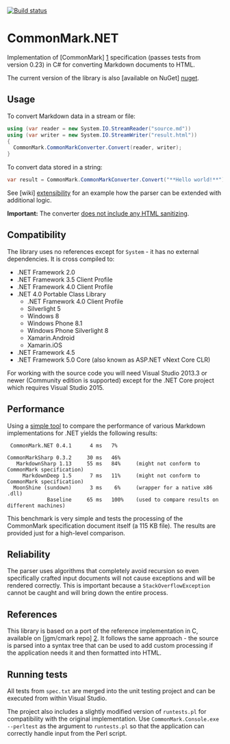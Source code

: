 [![Build status](https://ci.appveyor.com/api/projects/status/9jo20450utqy1p0o/branch/master?svg=true)](https://ci.appveyor.com/project/Knagis/commonmark-net/branch/master)

# CommonMark.NET

Implementation of [CommonMark] [1] specification (passes tests from version 0.23) in C# for converting Markdown documents to HTML.

The current version of the library is also [available on NuGet] [nuget].

## Usage

To convert Markdown data in a stream or file:
```C#
using (var reader = new System.IO.StreamReader("source.md"))
using (var writer = new System.IO.StreamWriter("result.html"))
{
  CommonMark.CommonMarkConverter.Convert(reader, writer);
}
```

To convert data stored in a string:
```C#
var result = CommonMark.CommonMarkConverter.Convert("**Hello world!**");
```

See [wiki] [extensibility] for an example how the parser can be extended with additional logic.

**Important:** The converter [does not include any HTML sanitizing][XSS].

## Compatibility

The library uses no references except for `System` - it has no external dependencies. It is cross compiled to:

* .NET Framework 2.0 
* .NET Framework 3.5 Client Profile
* .NET Framework 4.0 Client Profile
* .NET 4.0 Portable Class Library
    * .NET Framework 4.0 Client Profile
    * Silverlight 5
    * Windows 8
    * Windows Phone 8.1
    * Windows Phone Silverlight 8
    * Xamarin.Android
    * Xamarin.iOS
* .NET Framework 4.5
* .NET Framework 5.0 Core (also known as ASP.NET vNext Core CLR)

For working with the source code you will need Visual Studio 2013.3 or newer (Community edition is supported)
except for the .NET Core project which requires Visual Studio 2015.

## Performance

Using a [simple tool][3] to compare the performance of various Markdown implementations for .NET yields the
following results:

     CommonMark.NET 0.4.1      4 ms   7%      

    CommonMarkSharp 0.3.2     30 ms   46%
       MarkdownSharp 1.13     55 ms   84%     (might not conform to CommonMark specification)
         MarkdownDeep 1.5      7 ms   11%     (might not conform to CommonMark specification)
	  MoonShine (sundown)      3 ms    6%     (wrapper for a native x86 .dll)
                 Baseline     65 ms   100%    (used to compare results on different machines)

This benchmark is very simple and tests the processing of the CommonMark specification document itself (a 
115 KB file). The results are provided just for a high-level comparison.

## Reliability

The parser uses algorithms that completely avoid recursion so even specifically crafted input documents
will not cause exceptions and will be rendered correctly. This is important because a `StackOverflowException`
cannot be caught and will bring down the entire process.

## References

This library is based on a port of the reference implementation in C, available on [jgm/cmark repo] [2]. 
It follows the same approach - the source is parsed into a syntax tree that can be used to add custom 
processing if the application needs it and then formatted into HTML.

## Running tests

All tests from `spec.txt` are merged into the unit testing project and can be executed from within Visual Studio.

The project also includes a slightly modified version of `runtests.pl` for compatibility with the original
implementation. Use `CommonMark.Console.exe --perltest` as the argument to `runtests.pl` so that the
application can correctly handle input from the Perl script.

[1]: http://spec.commonmark.org/
[2]: https://github.com/jgm/cmark
[3]: https://github.com/Knagis/CommonMarkBenchmark
[extensibility]: https://github.com/Knagis/CommonMark.NET/wiki
[XSS]: http://talk.commonmark.org/t/cross-site-scripting-issue-in-standard-markdown-example-at-try-standardmarkdown-com/55
[nuget]: https://www.nuget.org/packages/CommonMark.NET/
